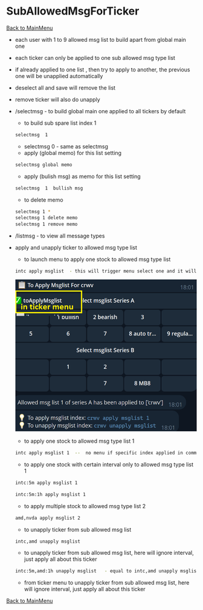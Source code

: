 
# SubAllowedMsgForTicker
[Back to MainMenu](/docs/helpmain.md)
* each user with 1 to 9 allowed msg list to build apart from global main one
* each ticker can only be applied to one sub allowed msg type list
* if already applied to one list , then try to apply to another, the previous one will be unapplied automatically
* deselect all and save will remove the list
* remove ticker will also do unapply 
* /selectmsg     - to build global main one applied to all tickers by default
    - to build sub spare list index 1
    ~~~bash 
    selectmsg  1    
    ~~~
    - selectmsg  0  - same as selectmsg
    - apply (global memo) for this list setting
    ~~~bash 
    selectmsg global memo 
    ~~~
    - apply (bulish msg) as memo for this list setting 
    ~~~bash 
    selectmsg  1  bullish msg
    ~~~    
    - to delete memo
    ~~~bash
    selectmsg 1 *
    selectmsg 1 delete memo
    selectmsg 1 remove memo
    ~~~    
* /listmsg          - to view all message types 
* apply and unapply ticker to allowed msg type list
    - to launch menu to apply one stock to allowed msg type list 
    ~~~bash 
    intc apply msglist  - this will trigger menu select one and it will apply, can also check toApplyMsgList launch from ticker menu
    ~~~
    ![menu](/img/docs/applymsglistmenu.png)
    - to apply one stock to allowed msg type list 1
    ~~~bash 
    intc apply msglist 1  --  no menu if specific index applied in command
    ~~~
    - to apply one stock with certain interval only to allowed msg type list 1
    ~~~bash 
    intc:5m apply msglist 1 
    ~~~
    ~~~bash 
    intc:5m:1h apply msglist 1 
    ~~~
    - to apply multiple stock to allowed msg type list 2
    ~~~bash 
    amd,nvda apply msglist 2 
    ~~~
    - to unapply ticker from sub allowed msg list
    ~~~bash 
    intc,amd unapply msglist 
    ~~~
    - to unapply ticker from sub allowed msg list, here will ignore interval, just apply all about this ticker
    ~~~bash 
    intc:5m,amd:1h unapply msglist   - equal to intc,amd unapply msglist 
    ~~~
    
    - from ticker menu to unapply ticker from sub allowed msg list, here will ignore interval, just apply all about this ticker
    
    
[Back to MainMenu](/docs/helpmain.md)